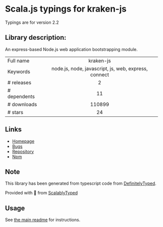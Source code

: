
# Scala.js typings for kraken-js

Typings are for version 2.2

## Library description:
An express-based Node.js web application bootstrapping module.

|                    |                 |
| ------------------ | :-------------: |
| Full name          | kraken-js |
| Keywords           | node.js, node, javascript, js, web, express, connect |
| # releases         | 2 |
| # dependents       | 11 |
| # downloads        | 110899 |
| # stars            | 24 |

## Links
- [Homepage](https://github.com/krakenjs/kraken-js#readme)
- [Bugs](https://github.com/krakenjs/kraken-js/issues)
- [Repository](https://github.com/krakenjs/kraken-js)
- [Npm](https://www.npmjs.com/package/kraken-js)
    


## Note
This library has been generated from typescript code from [DefinitelyTyped](https://definitelytyped.org).

Provided with :purple_heart: from [ScalablyTyped](https://github.com/oyvindberg/ScalablyTyped)

## Usage
See [the main readme](../../readme.md) for instructions.


